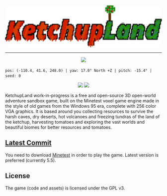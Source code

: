 
<p align="center"><img width=1000 src="https://github.com/KetchupLand/KetchupLand/blob/main/menu/header.png"></p>

---

<p align="center"><img src="https://content.minetest.net/uploads/aed5c25f08.png"></p>

`pos: (-110.4, 41.6, 248.0) | yaw: 17.0° North +Z | pitch: -15.4° | seed: 0`

<p align="center">
	<img src="https://img.shields.io/discord/901329419984060526?color=6178c9&label=Discord">
	<img src="https://content.minetest.net/packages/danil_2461/ketchupland/shields/downloads/">
</p>


KetchupLand work-in-progress is a free and open-source 3D open-world adventure sandbox game, built on the Minetest voxel game engine made in the style of old games from the Windows 95 era, complete with 256 color VGA graphics. It is based around you collecting resources to survive the harsh caves, dry deserts, hot volcanoes and freezing tundras of the land of the ketchup, harvesting tomatoes and exploring the vast worlds and beautiful biomes for better resources and tomatoes.

##  [Latest Commit](https://github.com/KetchupLand/KetchupLand/archive/refs/heads/main.zip)

You need to download [Minetest](https://minetest.net) in order to play the game. Latest version is preferred (currently 5.5).



## License
The game (code and assets) is licensed under the GPL v3.  

